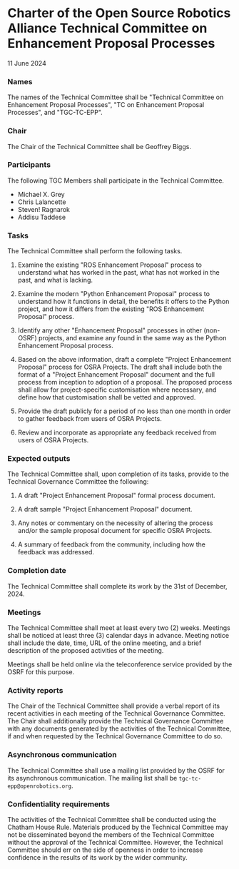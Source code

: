 # Charter of the Open Source Robotics Alliance Technical Committee on Enhancement Proposal Processes

11 June 2024


### Names

The names of the Technical Committee shall be "Technical Committee on Enhancement Proposal Processes", "TC on Enhancement Proposal Processes", and "TGC-TC-EPP".


### Chair

The Chair of the Technical Committee shall be Geoffrey Biggs.


### Participants

The following TGC Members shall participate in the Technical Committee.

- Michael X. Grey
- Chris Lalancette
- Steven! Ragnarok
- Addisu Taddese


### Tasks

The Technical Committee shall perform the following tasks.

1. Examine the existing "ROS Enhancement Proposal" process to understand what has worked in the past, what has not worked in the past, and what is lacking.

1. Examine the modern "Python Enhancement Proposal" process to understand how it functions in detail, the benefits it offers to the Python project, and how it differs from the existing "ROS Enhancement Proposal" process.

1. Identify any other "Enhancement Proposal" processes in other (non-OSRF) projects, and examine any found in the same way as the Python Enhancement Proposal process.

1. Based on the above information, draft a complete "Project Enhancement Proposal" process for OSRA Projects.
   The draft shall include both the format of a "Project Enhancement Proposal" document and the full process from inception to adoption of a proposal.
   The proposed process shall allow for project-specific customisation where necessary, and define how that customisation shall be vetted and approved.

1. Provide the draft publicly for a period of no less than one month in order to gather feedback from users of OSRA Projects.

1. Review and incorporate as appropriate any feedback received from users of OSRA Projects.


### Expected outputs

The Technical Committee shall, upon completion of its tasks, provide to the Technical Governance Committee the following:

1. A draft "Project Enhancement Proposal" formal process document.

1. A draft sample "Project Enhancement Proposal" document.

1. Any notes or commentary on the necessity of altering the process and/or the sample proposal document for specific OSRA Projects.

1. A summary of feedback from the community, including how the feedback was addressed.


### Completion date

The Technical Committee shall complete its work by the 31st of December, 2024.


### Meetings

The Technical Committee shall meet at least every two (2) weeks.
Meetings shall be noticed at least three (3) calendar days in advance.
Meeting notice shall include the date, time, URL of the online meeting, and a brief description of the proposed activities of the meeting.

Meetings shall be held online via the teleconference service provided by the OSRF for this purpose.


### Activity reports

The Chair of the Technical Committee shall provide a verbal report of its recent activities in each meeting of the Technical Governance Committee.
The Chair shall additionally provide the Technical Governance Committee with any documents generated by the activities of the Technical Committee, if and when requested by the Technical Governance Committee to do so.


### Asynchronous communication

The Technical Committee shall use a mailing list provided by the OSRF for its asynchronous communication.
The mailing list shall be `tgc-tc-epp@openrobotics.org`.


### Confidentiality requirements

The activities of the Technical Committee shall be conducted using the Chatham House Rule.
Materials produced by the Technical Committee may not be disseminated beyond the members of the Technical Committee without the approval of the Technical Committee.
However, the Technical Committee should err on the side of openness in order to increase confidence in the results of its work by the wider community.
